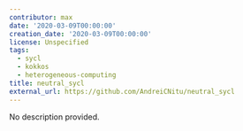 ```yaml
---
contributor: max
date: '2020-03-09T00:00:00'
creation_date: '2020-03-09T00:00:00'
license: Unspecified
tags:
  - sycl
  - kokkos
  - heterogeneous-computing
title: neutral_sycl
external_url: https://github.com/AndreiCNitu/neutral_sycl
---
```


No description provided.

